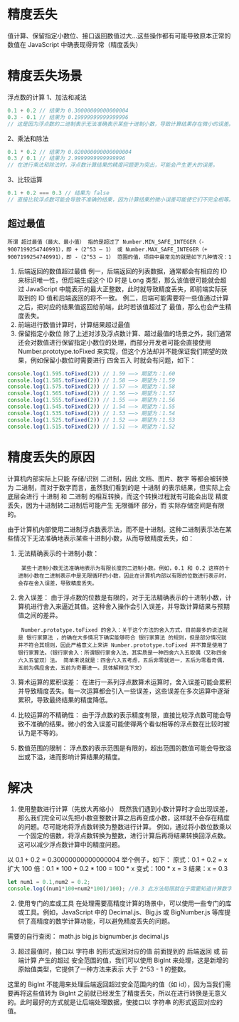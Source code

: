 # 精度丢失
值计算、保留指定小数位、接口返回数值过大...这些操作都有可能导致原本正常的数值在 JavaScript 中确表现得异常（精度丢失）

# 精度丢失场景
浮点数的计算
1、加法和减法
```javascript
0.1 + 0.2 // 结果为 0.30000000000000004
0.3 - 0.1 // 结果为 0.19999999999999996
// 这是因为浮点数的二进制表示无法准确表示某些十进制小数，导致计算结果存在微小的误差。
```
2、乘法和除法
```javascript
0.1 * 0.2 // 结果为 0.020000000000000004
0.3 / 0.1 // 结果为 2.9999999999999996
// 在进行乘法和除法时，浮点数计算结果的精度问题更为突出，可能会产生更大的误差。
```
3、比较运算
```javascript
0.1 + 0.2 === 0.3 // 结果为 false
// 直接比较浮点数可能会导致不准确的结果，因为计算结果的微小误差可能使它们不完全相等。
```
## 超过最值
    所谓 超过最值（最大、最小值） 指的是超过了 Number.MIN_SAFE_INTEGER（- 9007199254740991），即 +（2^53 – 1） 或 Number.MAX_SAFE_INTEGER（+ 9007199254740991），即 -（2^53 – 1） 范围的值，项目中最常见的就是如下几种情况：1
1. 后端返回的数值超过最值
    例一，后端返回的列表数据，通常都会有相应的 ID 来标识唯一性，但后端生成这个 ID 时是 Long 类型，那么该值很可能就会超过 JavaScript 中能表示的最大正整数，此时就导致精度丢失，即前端实际获取到的 ID 值和后端返回的将不一致。
    例二，后端可能需要将一些值通过计算之后，把对应的结果值返回给前端，此时若该值超过了 最值，那么也会产生精度丢失。
2. 前端进行数值计算时，计算结果超过最值
3. 保留指定小数位
    除了上述对涉及浮点数计算、超过最值的场景之外，我们通常还会对数值进行保留指定小数位的处理，而部分开发者可能会直接使用 Number.prototype.toFixed 来实现，但这个方法却并不能保证我们期望的效果，例如保留小数位时需要进行 四舍五入 时就会有问题，如下：
```javascript
console.log(1.595.toFixed(2)) // 1.59 ——> 期望为：1.60
console.log(1.585.toFixed(2)) // 1.58 ——> 期望为：1.59
console.log(1.575.toFixed(2)) // 1.57 ——> 期望为：1.58
console.log(1.565.toFixed(2)) // 1.56 ——> 期望为：1.57
console.log(1.555.toFixed(2)) // 1.55 ——> 期望为：1.56
console.log(1.545.toFixed(2)) // 1.54 ——> 期望为：1.55
console.log(1.535.toFixed(2)) // 1.53 ——> 期望为：1.54
console.log(1.525.toFixed(2)) // 1.52 ——> 期望为：1.53
console.log(1.515.toFixed(2)) // 1.51 ——> 期望为：1.52
```

# 精度丢失的原因
计算机内部实际上只能 存储/识别 二进制，因此 文档、图片、数字 等都会被转换为 二进制，而对于数字而言，虽然我们看到的是 十进制 的表示结果，但实际上会底层会进行 十进制 和 二进制 的相互转换，而这个转换过程就有可能会出现 精度丢失，因为十进制转二进制后可能产生 无限循环 部分，而 实际存储空间是有限的。

由于计算机内部使用二进制浮点数表示法，而不是十进制。这种二进制表示法在某些情况下无法准确地表示某些十进制小数，从而导致精度丢失，如：

1. 无法精确表示的十进制小数：

        某些十进制小数无法准确地表示为有限长度的二进制小数。例如，0.1 和 0.2 这样的十进制小数在二进制表示中是无限循环的小数，因此在计算机内部以有限的位数进行表示时，会存在舍入误差，导致精度丢失。


2. 舍入误差：
        由于浮点数的位数是有限的，对于无法精确表示的十进制小数，计算机进行舍入来逼近其值。这种舍入操作会引入误差，并导致计算结果与预期值之间的差异。

        Number.prototype.toFixed 的舍入：关于这个方法的舍入方式，目前最多的说法就是 银行家算法 ，的确在大多情况下确实能够符合 银行家算法 的规则，但是部分情况就并不符合其规则，因此严格意义上来讲 Number.prototype.toFixed 并不算是使用了 银行家算法。（银行家舍入：所谓银行家舍入法，其实质是一种四舍六入五取偶（又称四舍六入五留双）法。 简单来说就是：四舍六入五考虑，五后非零就进一，五后为零看奇偶，五前为偶应舍去，五前为奇要进一。具体解释见下文） 


3. 算术运算的累积误差：
        在进行一系列浮点数算术运算时，舍入误差可能会累积并导致精度丢失。每一次运算都会引入一些误差，这些误差在多次运算中逐渐累积，导致最终结果的精度降低。

4. 比较运算的不精确性：
        由于浮点数的表示精度有限，直接比较浮点数可能会导致不准确的结果。微小的舍入误差可能使得两个看似相等的浮点数在比较时被认为是不等的。

5. 数值范围的限制：
        浮点数的表示范围是有限的，超出范围的数值可能会导致溢出或下溢，进而影响计算结果的精度。

# 解决
1. 使用整数进行计算（先放大再缩小）
既然我们遇到小数计算时才会出现误差，那么我们完全可以先把小数变整数计算之后再变成小数，这样就不会存在精度的问题。尽可能地将浮点数转换为整数进行计算。
例如，通过将小数位数乘以一个固定的倍数，将浮点数转换为整数，进行计算后再将结果转换回浮点数。这可以减少浮点数计算中的精度问题。

以 0.1 + 0.2 = 0.30000000000000004 举个例子，如下：
原式：0.1 + 0.2 = x
扩大 100 倍：0.1 * 100 + 0.2 * 100 = 100 * x
变式：100 * x = 3
结果：x = 0.3
```javascript
let num1 = 0.1,num2 = 0.2;
console.log((num1*100+num2*100)/100); //0.3 此方法局限就在于需要知道计算数字是几位小数。
```
2. 使用专门的库或工具
在处理需要高精度计算的场景中，可以使用一些专门的库或工具。例如，JavaScript 中的 Decimal.js、Big.js 或 BigNumber.js 等库提供了高精度的数学计算功能，可以避免精度丢失的问题。

需要的自行查阅：
math.js
big.js
bignumber.js
decimal.js

3. 超过最值时，接口以 字符串 的形式返回对应的值
前面提到的 后端返回 或 前端计算 产生的超过 安全范围的值，我们可以使用 BigInt 来处理，这是新增的原始值类型，它提供了一种方法来表示 大于 2^53 - 1 的整数。

这里的 BigInt 不能用来处理后端返回超过安全范围内的值（如 id），因为当我们需要再将这些值转为 BigInt 之前就已经发生了精度丢失，所以在进行转换是无意义的。此时最好的方式就是让后端处理数据，使接口以 字符串 的形式返回对应的值。